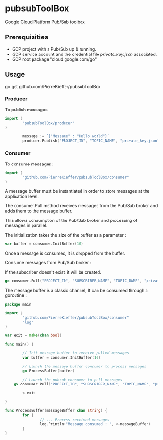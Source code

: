 # pubsubToolBox 
Google Cloud Platform Pub/Sub toolbox 

## Prerequisities 
- GCP project with a Pub/Sub up & running. 
- GCP service account and the credential file _private_key.json_ associated.
- GCP root package "cloud.google.com/go" 


## Usage 

go get github.com/PierreKieffer/pubsubToolBox


### Producer 
To publish messages : 

```go
import (
        "pubsubToolBox/producer"
)
```

```go
        message := `{"Message" : "Hello world"}`
        producer.Publish("PROJECT_ID", "TOPIC_NAME", "private_key.json", message)

```

### Consumer 
To consume messages : 

```go
import (
        "github.com/PierreKieffer/pubsubToolBox/consumer"
)
```
A message buffer must be instantiated in order to store messages at the application level.

The consumer.Pull method receives messages from the Pub/Sub broker and adds them to the message buffer.

This allows consumption of the Pub/Sub broker and processing of messages in parallel.

The initialization takes the size of the buffer as a parameter :

```go 
var buffer = consumer.InitBuffer(10)
```

Once a message is consumed, it is dropped from the buffer. 

Consume messages from Pub/Sub broker : 

If the subscriber doesn't exist, it will be created. 

```go 
go consumer.Pull("PROJECT_ID", "SUBSCRIBER_NAME", "TOPIC_NAME", "private_key.json", buffer)

```
The message buffer is a classic channel, It can be consumed through a goroutine : 

```go
package main

import (
        "github.com/PierreKieffer/pubsubToolBox/consumer"
        "log"
)

var exit = make(chan bool)

func main() {

        // Init message buffer to receive pulled messages 
        var buffer = consumer.InitBuffer(10)

        // Launch the message buffer consumer to process messages 
        go ProcessBuffer(buffer)

        // Launch the pubsub consumer to pull messages 
	go consumer.Pull("PROJECT_ID", "SUBSCRIBER_NAME", "TOPIC_NAME", "private_key.json", buffer)

        <-exit

}

func ProcessBuffer(messageBuffer chan string) {
        for {
                // ... Process received messages
                log.Println("Message consumed : ", <-messageBuffer)
        }
}
```






